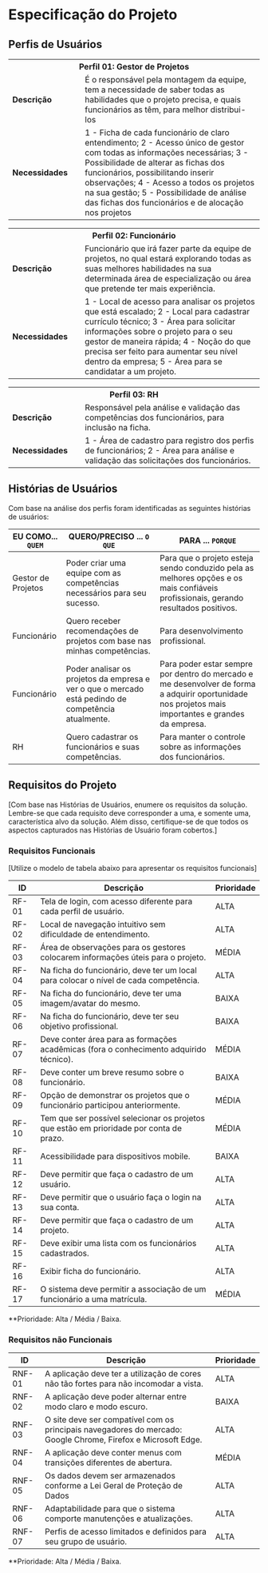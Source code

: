 # Especificação do Projeto

## Perfis de Usuários

<table>
<tbody>
<tr align=center>
<th colspan="2">Perfil 01: Gestor de Projetos </th>
</tr>
<tr>
<td width="150px"><b>Descrição</b></td>
<td width="600px">É o responsável pela montagem da equipe, tem a necessidade de saber todas as habilidades que o projeto precisa, e quais funcionários as têm, para melhor distribui-los</td>
</tr>
<tr>
<td><b>Necessidades</b></td>
<td>1 - Ficha de cada funcionário de claro entendimento; 2 - Acesso único de gestor com todas as informações necessárias; 3 - Possibilidade de alterar as fichas dos funcionários, possibilitando inserir observações; 4 - Acesso a todos os projetos na sua gestão; 5 - Possibilidade de análise das fichas dos funcionários e de alocação nos projetos</td>
</tr>
</tbody>
</table>

<table>
<tbody>
<tr align=center>
<th colspan="2">Perfil 02: Funcionário </th>
</tr>
<tr>
<td width="150px"><b>Descrição</b></td>
<td width="600px">Funcionário que irá fazer parte da equipe de projetos, no qual estará explorando todas as suas melhores habilidades na sua determinada área de especialização ou área que pretende ter mais experiência.</td>
</tr>
<tr>
<td><b>Necessidades</b></td>
<td>1 - Local de acesso para analisar os projetos que está escalado; 2 - Local para cadastrar currículo técnico; 3 - Área para solicitar informações sobre o projeto para o seu gestor de maneira rápida; 4 - Noção do que precisa ser feito para aumentar seu nível dentro da empresa; 5 - Área para se candidatar a um projeto.</td>
</tr>
</tbody>
</table>

<table>
<tbody>
<tr align=center>
<th colspan="2">Perfil 03: RH </th>
</tr>
<tr>
<td width="150px"><b>Descrição</b></td>
<td width="600px">Responsável pela análise e validação das competências dos funcionários, para inclusão na ficha.</td>
</tr>
<tr>
<td><b>Necessidades</b></td>
<td>1 - Área de cadastro para registro dos perfis de funcionários; 2 - Área para análise e validação das solicitações dos funcionários.</td>
</tr>
</tbody>
</table>

## Histórias de Usuários

Com base na análise dos perfis foram identificadas as seguintes histórias de usuários:

|EU COMO... `QUEM`   | QUERO/PRECISO ... `O QUE` |PARA ... `PORQUE`                 |
|--------------------|---------------------------|----------------------------------|
| Gestor de Projetos | Poder criar uma equipe com as competências necessários para seu sucesso.| Para que o projeto esteja sendo conduzido pela as melhores opções e os mais confiáveis profissionais, gerando resultados positivos. |
| Funcionário | Quero receber recomendações de projetos com base nas minhas competências. | Para desenvolvimento profissional. |
| Funcionário | Poder analisar os projetos da empresa e ver o que o mercado está pedindo de competência atualmente. | Para poder estar sempre por dentro do mercado e me desenvolver de forma a adquirir oportunidade nos projetos mais importantes e grandes da empresa. |
| RH | Quero cadastrar os funcionários e suas competências. | Para manter o controle sobre as informações dos funcionários. |


## Requisitos do Projeto

[Com base nas Histórias de Usuários, enumere os requisitos da solução. Lembre-se que cada requisito deve corresponder a uma, e somente uma, característica alvo da solução. Além disso, certifique-se de que todos os aspectos capturados nas Histórias de Usuário foram cobertos.]

### Requisitos Funcionais

[Utilize o modelo de tabela abaixo para apresentar os requisitos funcionais]

|ID    | Descrição                | Prioridade |
|--------------------|---------------------------|----------------------------------|
| RF- 01 | Tela de login, com acesso diferente para cada perfil de usuário. | ALTA | 
| RF- 02 | Local de navegação intuitivo sem dificuldade de entendimento. | ALTA | 
| RF- 03 | Área de observações para os gestores colocarem informações úteis para o projeto. | MÉDIA | 
| RF-04 | Na ficha do funcionário, deve ter um local para colocar o nível de cada competência. | ALTA | 
| RF-05 | Na ficha do funcionário, deve ter uma imagem/avatar do mesmo. | BAIXA | 
| RF-06 | Na ficha do funcionário, deve ter seu objetivo profissional. | BAIXA | 
| RF-07 | Deve conter área para as formações acadêmicas (fora o conhecimento adquirido técnico). | MÉDIA | 
| RF-08 | Deve conter um breve resumo sobre o funcionário. | BAIXA | 
| RF-09 | Opção de demonstrar os projetos que o funcionário participou anteriormente. | MÉDIA | 
| RF-10 | Tem que ser possível selecionar os projetos que estão em prioridade por conta de prazo. | MÉDIA | 
| RF-11 | Acessibilidade para dispositivos mobile. | BAIXA | 
| RF-12 | Deve permitir que faça o cadastro de um usuário. | ALTA | 
| RF-13 | Deve permitir que o usuário faça o login na sua conta. | ALTA | 
| RF-14 | Deve permitir que faça o cadastro de um projeto. | ALTA | 
| RF-15 | Deve exibir uma lista com os funcionários cadastrados. | ALTA | 
| RF-16 | Exibir ficha do funcionário. | ALTA | 
| RF-17 | O sistema deve permitir a associação de um funcionário a uma matrícula. | MÉDIA | 

**Prioridade: Alta / Média / Baixa. 

### Requisitos não Funcionais

|ID      | Descrição               |Prioridade |
|--------------------|---------------------------|----------------------------------|
| RNF-01 | A aplicação deve ter a utilização de cores não tão fortes para não incomodar a vista. | ALTA | 
| RNF- 02 | A aplicação deve poder alternar entre modo claro e modo escuro. | BAIXA | 
| RNF-03 | O site deve ser compatível com os principais navegadores do mercado: Google Chrome, Firefox e Microsoft Edge. | ALTA | 
| RNF-04 | A aplicação deve conter menus com transições diferentes de abertura. | MÉDIA | 
| RNF-05 | Os dados devem ser armazenados conforme a Lei Geral de Proteção de Dados | ALTA | 
| RNF-06 | Adaptabilidade para que o sistema comporte manutenções e atualizações. | ALTA | 
| RNF-07 | Perfis de acesso limitados e definidos para seu grupo de usuário. | ALTA | 

**Prioridade: Alta / Média / Baixa. 

